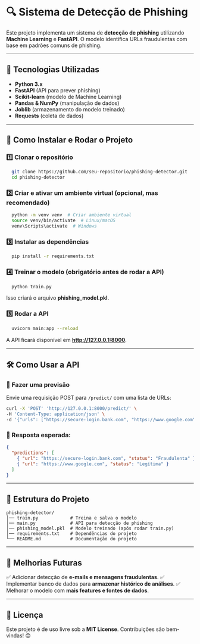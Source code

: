 # 🔍 Sistema de Detecção de Phishing

Este projeto implementa um sistema de **detecção de phishing** utilizando **Machine Learning** e **FastAPI**. O modelo identifica URLs fraudulentas com base em padrões comuns de phishing.

---
## 📌 Tecnologias Utilizadas
- **Python 3.x**
- **FastAPI** (API para prever phishing)
- **Scikit-learn** (modelo de Machine Learning)
- **Pandas & NumPy** (manipulação de dados)
- **Joblib** (armazenamento do modelo treinado)
- **Requests** (coleta de dados)

---
## 🚀 Como Instalar e Rodar o Projeto
### 1️⃣ Clonar o repositório
```bash
  git clone https://github.com/seu-repositorio/phishing-detector.git
  cd phishing-detector
```

### 2️⃣ Criar e ativar um ambiente virtual (opcional, mas recomendado)
```bash
  python -m venv venv  # Criar ambiente virtual
  source venv/bin/activate  # Linux/macOS
  venv\Scripts\activate  # Windows
```

### 3️⃣ Instalar as dependências
```bash
  pip install -r requirements.txt
```

### 4️⃣ Treinar o modelo (obrigatório antes de rodar a API)
```bash
  python train.py
```
Isso criará o arquivo **phishing_model.pkl**.

### 5️⃣ Rodar a API
```bash
  uvicorn main:app --reload
```
A API ficará disponível em **http://127.0.0.1:8000**.

---
## 🛠 Como Usar a API
### 🔹 Fazer uma previsão
Envie uma requisição POST para `/predict/` com uma lista de URLs:
```bash
curl -X 'POST' 'http://127.0.0.1:8000/predict/' \
-H 'Content-Type: application/json' \
-d '{"urls": ["https://secure-login.bank.com", "https://www.google.com"]}'
```

### 🔹 Resposta esperada:
```json
{
  "predictions": [
    { "url": "https://secure-login.bank.com", "status": "Fraudulenta" },
    { "url": "https://www.google.com", "status": "Legítima" }
  ]
}
```

---
## 📌 Estrutura do Projeto
```
phishing-detector/
│── train.py            # Treina e salva o modelo
│── main.py             # API para detecção de phishing
│── phishing_model.pkl  # Modelo treinado (após rodar train.py)
│── requirements.txt    # Dependências do projeto
└── README.md           # Documentação do projeto
```

---
## 📢 Melhorias Futuras
✅ Adicionar detecção de **e-mails e mensagens fraudulentas**.
✅ Implementar banco de dados para **armazenar histórico de análises**.
✅ Melhorar o modelo com **mais features e fontes de dados**.

---
## 📜 Licença
Este projeto é de uso livre sob a **MIT License**. Contribuições são bem-vindas! 😊